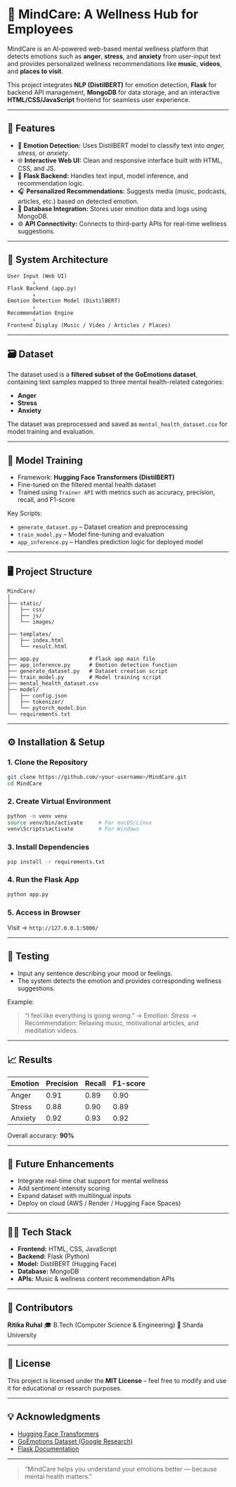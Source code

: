 # 🧠 MindCare: A Wellness Hub for Employees

MindCare is an AI-powered web-based mental wellness platform that detects emotions such as **anger**, **stress**, and **anxiety** from user-input text and provides personalized wellness recommendations like **music**, **videos**, and **places to visit**.

This project integrates **NLP (DistilBERT)** for emotion detection, **Flask** for backend API management, **MongoDB** for data storage, and an interactive **HTML/CSS/JavaScript** frontend for seamless user experience.

---

## 🚀 Features

* 💬 **Emotion Detection:** Uses DistilBERT model to classify text into *anger, stress,* or *anxiety*.
* 🌐 **Interactive Web UI:** Clean and responsive interface built with HTML, CSS, and JS.
* 🔗 **Flask Backend:** Handles text input, model inference, and recommendation logic.
* 🎧 **Personalized Recommendations:** Suggests media (music, podcasts, articles, etc.) based on detected emotion.
* 🧾 **Database Integration:** Stores user emotion data and logs using MongoDB.
* ⚙️ **API Connectivity:** Connects to third-party APIs for real-time wellness suggestions.

---

## 🧩 System Architecture

```
User Input (Web UI)
        ↓
Flask Backend (app.py)
        ↓
Emotion Detection Model (DistilBERT)
        ↓
Recommendation Engine
        ↓
Frontend Display (Music / Video / Articles / Places)
```

---

## 🗃️ Dataset

The dataset used is a **filtered subset of the GoEmotions dataset**, containing text samples mapped to three mental health-related categories:

* **Anger**
* **Stress**
* **Anxiety**

The dataset was preprocessed and saved as `mental_health_dataset.csv` for model training and evaluation.

---

## 🧠 Model Training

* Framework: **Hugging Face Transformers (DistilBERT)**
* Fine-tuned on the filtered mental health dataset
* Trained using `Trainer API` with metrics such as accuracy, precision, recall, and F1-score

Key Scripts:

* `generate_dataset.py` – Dataset creation and preprocessing
* `train_model.py` – Model fine-tuning and evaluation
* `app_inference.py` – Handles prediction logic for deployed model

---

## 🖥️ Project Structure

```
MindCare/
│
├── static/
│   ├── css/
│   ├── js/
│   └── images/
│
├── templates/
│   ├── index.html
│   └── result.html
│
├── app.py                # Flask app main file
├── app_inference.py      # Emotion detection function
├── generate_dataset.py   # Dataset creation script
├── train_model.py        # Model training script
├── mental_health_dataset.csv
├── model/
│   ├── config.json
│   ├── tokenizer/
│   └── pytorch_model.bin
└── requirements.txt
```

---

## ⚙️ Installation & Setup

### 1. Clone the Repository

```bash
git clone https://github.com/<your-username>/MindCare.git
cd MindCare
```

### 2. Create Virtual Environment

```bash
python -m venv venv
source venv/bin/activate     # For macOS/Linux
venv\Scripts\activate        # For Windows
```

### 3. Install Dependencies

```bash
pip install -r requirements.txt
```

### 4. Run the Flask App

```bash
python app.py
```

### 5. Access in Browser

Visit → `http://127.0.0.1:5000/`

---

## 🧪 Testing

* Input any sentence describing your mood or feelings.
* The system detects the emotion and provides corresponding wellness suggestions.

Example:

> “I feel like everything is going wrong.”
> → Emotion: *Stress*
> → Recommendation: Relaxing music, motivational articles, and meditation videos.

---

## 📈 Results

| Emotion | Precision | Recall | F1-score |
| ------- | --------- | ------ | -------- |
| Anger   | 0.91      | 0.89   | 0.90     |
| Stress  | 0.88      | 0.90   | 0.89     |
| Anxiety | 0.92      | 0.93   | 0.92     |

Overall accuracy: **90%**

---

## 🧭 Future Enhancements

* Integrate real-time chat support for mental wellness
* Add sentiment intensity scoring
* Expand dataset with multilingual inputs
* Deploy on cloud (AWS / Render / Hugging Face Spaces)

---

## 👩‍💻 Tech Stack

* **Frontend:** HTML, CSS, JavaScript
* **Backend:** Flask (Python)
* **Model:** DistilBERT (Hugging Face)
* **Database:** MongoDB
* **APIs:** Music & wellness content recommendation APIs

---

## 🙌 Contributors

**Ritika Ruhal**
🎓 B.Tech (Computer Science & Engineering)
📍 Sharda University

---

## 🪪 License

This project is licensed under the **MIT License** – feel free to modify and use it for educational or research purposes.

---

## 💡 Acknowledgments

* [Hugging Face Transformers](https://huggingface.co/transformers/)
* [GoEmotions Dataset (Google Research)](https://github.com/google-research/google-research/tree/master/goemotions)
* [Flask Documentation](https://flask.palletsprojects.com/)

---

> “MindCare helps you understand your emotions better — because mental health matters.”
